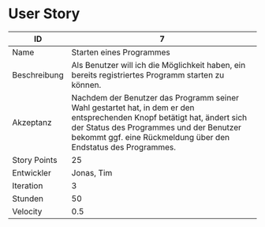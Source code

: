 # User Story

| ID         |7|
|-|-|
|Name        |Starten eines Programmes|
|Beschreibung|Als Benutzer will ich die Möglichkeit haben, ein bereits registriertes Programm starten zu können.|
|Akzeptanz   |Nachdem der Benutzer das Programm seiner Wahl gestartet hat, in dem er den entsprechenden Knopf betätigt hat, ändert sich der Status des Programmes und der Benutzer bekommt ggf. eine Rückmeldung über den Endstatus des Programmes.|
|Story Points|25|
|Entwickler  |Jonas, Tim|
|Iteration   |3|
|Stunden     |50|
|Velocity    |0.5|
